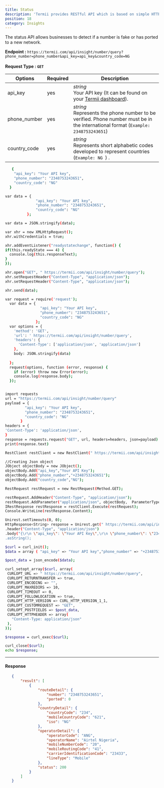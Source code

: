 ```yaml
---
title: Status
description: 'Termii provides RESTful API which is based on simple HTTP POST/GET requests. Our API lets you create, send, and verify messages, as well as, track your delivery statistics.'
position: 18
category: Insights
---
```


The status API allows businesses to detect if a number is fake or has ported to a new network.

<b>Endpoint : </b>
`
https://termii.com/api/insight/number/query?phone_number=phone_number&api_key=api_key&country_code=NG
`<br> <br> <b>Request Type : </b> **`GET`**

Options | Required | Description |
--- | --- |  --- |
api_key | yes |*string*<br> Your API key (It can be found on your <a href="https://accounts.termii.com/#/" target="_blank" style="text-decoration:underline; cursor:pointer">Termii dashboard</a>). | 
phone_number| yes |*string*<br>Represents the phone number to be verified. Phone number must be in the international format (`Example: 2348753243651`)   | 
country_code| yes |*string*<br>Represents short alphabetic codes developed to represent countries (`Example: NG `) .


<code-group>
   <code-block label="JSON" active>

  ```bash
     {
      "api_key": "Your API key",
      "phone_number": "2348753243651",
      "country_code": "NG"
    }
  ```

  </code-block>
  <code-block label="JavaScript">

  ```bash
 var data = {
                "api_key": "Your API key",
                "phone_number": "2348753243651",
                "country_code": "NG"
            };

var data = JSON.stringify(data);

var xhr = new XMLHttpRequest();
xhr.withCredentials = true;

xhr.addEventListener("readystatechange", function() {
  if(this.readyState === 4) {
    console.log(this.responseText);
  }
});

xhr.open("GET", " https://termii.com/api/insight/number/query");
xhr.setRequestHeader("Content-Type", "application/json");
xhr.setRequestHeader("Content-Type", "application/json");

xhr.send(data);

  ```

  </code-block>
 <code-block label="NodeJs" >

  ```bash
 var request = require('request');
    var data = {
                  "api_key": "Your API key",
                  "phone_number": "2348753243651",
                  "country_code": "NG"
                };
    var options = {
      'method': 'GET',
      'url': ' https://termii.com/api/insight/number/query',
      'headers': {
        'Content-Type': ['application/json', 'application/json']
      },
      body: JSON.stringify(data)
    
    };
    request(options, function (error, response) { 
      if (error) throw new Error(error);
      console.log(response.body);
    });



  ```

  </code-block>
 <code-block label="Python" >

  ```bash
import requests
url = "https://termii.com/api/insight/number/query"
payload = {
           "api_key": "Your API key",
           "phone_number": "2348753243651",
           "country_code": "NG"
         }
headers = {
  'Content-Type': 'application/json',
}
response = requests.request("GET", url, headers=headers, json=payload)
print(response.text)

   ```
  </code-block>

<code-block label="C#" >

  ```bash
RestClient restClient = new RestClient(" https://termii.com/api/insight/number/query");

//Creating Json object
JObject objectBody = new JObject();
objectBody.Add("api_key","Your API Key");
objectBody.Add("phone_number","+2348753243651");
objectBody.Add("country_code","NG");

RestRequest restRequest = new RestRequest(Method.GET);

restRequest.AddHeader("Content-Type", "application/json");
restRequest.AddParameter("application/json", objectBody,  ParameterType.RequestBody);
IRestResponse restResponse = restClient.Execute(restRequest);
Console.WriteLine(restResponse.Content);
   ```
  </code-block>
<code-block label="Java" >

  ```bash
 Unirest.setTimeouts(0, 0);
HttpResponse<String> response = Unirest.get(" https://termii.com/api/insight/number/query")
  .header("Content-Type", "application/json")
  .body("{\r\n \"api_key\": \"Your API Key\",\r\n \"phone_number\": \"2348753243651\"\r\n \"country_code\": \"NG"\"\r\n }")
  .asString();
  ```
  </code-block>
<code-block label="PHP" >

  ```bash
$curl = curl_init();
$data = array ( "api_key" => "Your API key","phone_number" => "+2348753243651", "country_code" => "NG");
 
 $post_data = json_encode($data);
 
 curl_setopt_array($curl, array(
   CURLOPT_URL => " https://termii.com/api/insight/number/query",
   CURLOPT_RETURNTRANSFER => true,
   CURLOPT_ENCODING => "",
   CURLOPT_MAXREDIRS => 10,
   CURLOPT_TIMEOUT => 0,
   CURLOPT_FOLLOWLOCATION => true,
   CURLOPT_HTTP_VERSION => CURL_HTTP_VERSION_1_1,
   CURLOPT_CUSTOMREQUEST => "GET",
   CURLOPT_POSTFIELDS => $post_data,
   CURLOPT_HTTPHEADER => array(
     "Content-Type: application/json"
   ),
 ));
 
 $response = curl_exec($curl);
 
 curl_close($curl);
 echo $response;

  ```
  </code-block>
</code-group>


<hr />

#### Response

```JSON
   {
       "result": [
           {
               "routeDetail": {
                   "number": "2348753243651",
                   "ported": 0
               },
               "countryDetail": {
                   "countryCode": "234",
                   "mobileCountryCode": "621",
                   "iso": "NG"
               },
               "operatorDetail": {
                   "operatorCode": "ANG",
                   "operatorName": "Airtel Nigeria",
                   "mobileNumberCode": "20",
                   "mobileRoutingCode": "41",
                   "carrierIdentificationCode": "23433",
                   "lineType": "Mobile"
               },
               "status": 200
           }
       ]
   }
```

